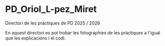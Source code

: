 # PD_Oriol_L-pez_Miret
Directori de les pràctiques de PD 2025 / 2026

En aquest directori es pot trobar les fotographies de les pràctiques a l'igual que les explicacións i el codi.
